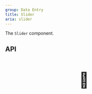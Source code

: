 ```yaml
---
group: Data Entry
title: Slider
aria: slider
---
```


The `Slider` component.

## API

<div style="padding: 40px 0;font-size: 48px; text-align: center;">🚧</div>
